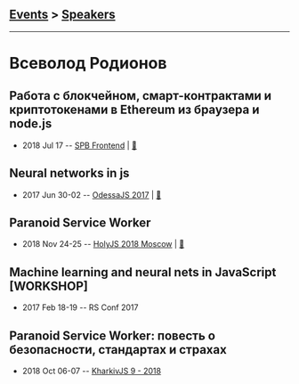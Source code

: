 ## [Events](../README.md) > [Speakers](../speakers.md)
---

# Всеволод Родионов

## Работа с блокчейном, смарт-контрактами и криптотокенами в Ethereum из браузера и node.js
- 2018 Jul 17 -- [SPB Frontend](https://youtu.be/HHuRlxVX77o?t=57m14s)  | [:notebook:](https://goo.gl/ZZvXUP)  
## Neural networks in js
- 2017 Jun 30-02 -- [OdessaJS 2017](https://www.youtube.com/watch?v=8sAnWiwDWwI)  | [:notebook:](https://www.slideshare.net/vsevolodrodionov/js-77437539)  
## Paranoid Service Worker
- 2018 Nov 24-25 -- [HolyJS 2018 Moscow](https://www.youtube.com/watch?v=lXQTSXfGfbo)  | [:notebook:](https://slides.com/jabher/paranoid-service-worker-holyjs/#/)  
## Machine learning and neural nets in JavaScript [WORKSHOP]
- 2017 Feb 18-19 -- RS Conf 2017    
## Paranoid Service Worker: повесть о безопасности, стандартах и страхах
- 2018 Oct 06-07 -- [KharkivJS 9 - 2018](https://www.youtube.com/watch?v=rchbC7RHonw)    
